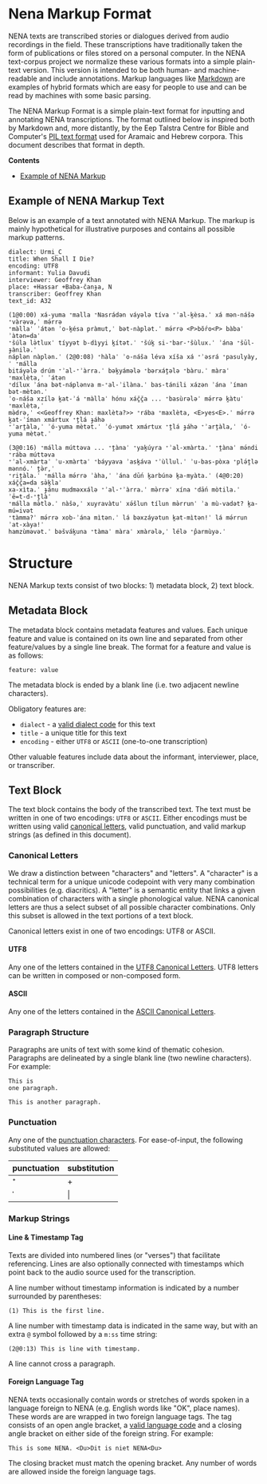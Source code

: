 # Nena Markup Format 

NENA texts are transcribed stories or dialogues derived from audio recordings in 
the field. These transcriptions have traditionally taken the form of publications 
or files stored on a personal computer. In the NENA text-corpus project we normalize 
these various formats into a simple plain-text version. This version is intended 
to be both human- and machine-readable and include annotations. Markup languages 
like [Markdown](https://daringfireball.net/projects/markdown/syntax) are examples
of hybrid formats which are easy for people to use and can be read by machines 
with some basic parsing. 

The NENA Markup Format is a simple plain-text format for inputting and annotating
NENA transcriptions. The format outlined below is inspired both by Markdown and, 
more distantly, by the Eep Talstra Centre for Bible and Computer's 
[PIL text format](https://github.com/ETCBC/data_creation/blob/master/documentation/pil_format.pdf)
used for Aramaic and Hebrew corpora. This document describes that format in depth.

**Contents**
* [Example of NENA Markup](#Example-of-NENA-Markup-Text)

## Example of NENA Markup Text

Below is an example of a text annotated with NENA Markup. The markup is mainly 
hypothetical for illustrative purposes and contains all possible markup patterns.

```
dialect: Urmi_C
title: When Shall I Die?
encoding: UTF8
informant: Yulia Davudi
interviewer: Geoffrey Khan
place: +Hassar +Baba-čanɟa, N
transcriber: Geoffrey Khan
text_id: A32 

(1@0:00) xá-yuma ⁺malla ⁺Nasrádən váyələ tíva ⁺ʾal-k̭èsa.ˈ xá mən-nášə ⁺vàrəva,ˈ mə́rrə
⁺màllaˈ ʾátən ʾo-k̭ésa pràmut,ˈ bət-nàplət.ˈ mə́rrə <P>bŏ́ro<P> bàbaˈ ʾàtən=daˈ
⁺šúla lə̀tluxˈ tíyyət b-dìyyi k̭ítət.ˈ ⁺šúk̭ si-⁺bar-⁺šùlux.ˈ ʾána ⁺šūl-ɟànilə.ˈ
náplən nàplən.ˈ (2@0:08) ⁺hàlaˈ ʾo-náša léva xíša xá ⁺ʾəsrá ⁺pasulyày,ˈ ⁺málla
bitáyələ drúm ⁺ʾal-⁺ʾàrra.ˈ bək̭yámələ ⁺bərxáṱələ ⁺bàru.ˈ màraˈ ⁺maxlèta,ˈ ʾátən
⁺dílux ʾána bət-náplənva m-⁺al-ʾilàna.ˈ bas-tánili xázən ʾána ʾíman bət-mètən.ˈ
ʾo-náša xzílə k̭at-ʾá ⁺màllaˈ hónu xáč̭č̭a ... ⁺basùrələˈ mə́rrə k̭àtuˈ ⁺maxlèta,ˈ
mə̀drə,ˈ <<Geoffrey Khan: maxlèta?>> ⁺rába ⁺maxlèta, <E>yes<E>.ˈ mə́rrə k̭at-ʾíman xmártux ⁺ṱlá ɟáhə 
⁺ʾarṱàla,ˈ ʾó-yuma mètət.ˈ ʾó-yumət xmártux ⁺ṱlá ɟáhə ⁺ʾarṱàla,ˈ ʾó-yuma mètət.ˈ 

(3@0:16) ⁺málla múttəva ... ⁺ṱànaˈ ⁺yak̭úyra ⁺ʾal-xmàrta.ˈ ⁺ṱànaˈ mə́ndi ⁺rába múttəva 
⁺ʾal-xmàrtaˈ ʾu-xmàrtaˈ ⁺báyyava ʾask̭áva ⁺ʾùllul.ˈ ʾu-bas-pòxa ⁺plə́ṱlə mənnó.ˈ ṱə̀r,ˈ
⁺riṱàla.ˈ ⁺málla mə́rrə ʾàha,ˈ ʾána dū́n k̭arbúnə k̭a-myàta.ˈ (4@0:20) xáč̭č̭a=da sə̀k̭laˈ
xa-xìta.ˈ ɟánu mudməxxálə ⁺ʾal-⁺ʾàrra.ˈ mə̀rrəˈ xína ⁺dā́n mòtila.ˈ ʾē=t-d-⁺ṱlàˈ
⁺málla mə̀tlə.ˈ nàšə,ˈ xuyravàtuˈ xə́šlun tílun mə̀rrunˈ ʾa mù-vadət? k̭a-mú=ivət
⁺tàmma?ˈ mə́rrə xob-ʾána mìtən.ˈ lá bəxzáyətun k̭at-mìtən!ˈ lá mə́rrun ʾat-xàya!ˈ
hamzùməvət.ˈ bəšvák̭una ⁺tàmaˈ màraˈ xmàrələ,ˈ lélə ⁺p̂armùyə.ˈ
```

# Structure

NENA Markup texts consist of two blocks: 1) metadata block, 2) text block.

## Metadata Block

The metadata block contains metadata features and values. Each unique feature
and value is contained on its own line and separated from other feature/values 
by a single line break. The format for a feature and value is as follows:

```
feature: value
``` 

The metadata block is ended by a blank line (i.e. two adjacent newline characters).

Obligatory features are: 
* `dialect` - a [valid dialect code](Metadata-Block) for this text
* `title` - a unique title for this text
* `encoding` - either `UTF8` or `ASCII` (one-to-one transcription)

Other valuable features include data about the informant, interviewer, place, 
or transcriber. 

## Text Block

The text block contains the body of the transcribed text. The text must be written
in one of two encodings: `UTF8` or `ASCII`. Either encodings must be written using 
valid [canonical letters](#Canonical-Letters), valid punctuation, and valid 
markup strings (as defined in this document). 

### Canonical Letters

We draw a distinction between "characters" and "letters". A "character" is a 
technical term for a unique unicode codepoint with very many combination
possibilities (e.g. diacritics). A "letter" is a semantic entity that links
a given combination of characters with a single phonological value. NENA canonical 
letters are thus a select subset of all possible character combinations. Only 
this subset is allowed in the text portions of a text block.

Canonical letters exist in one of two encodings: UTF8 or ASCII.

#### UTF8

Any one of the letters contained in the [UTF8 Canonical Letters](#UTF8). UTF8 
letters can be written in composed or non-composed form. 

#### ASCII 

Any one of the letters contained in the [ASCII Canonical Letters](#ASCII). 

### Paragraph Structure

Paragraphs are units of text with some kind of thematic cohesion. Paragraphs 
are delineated by a single blank line (two newline characters). For example:

```
This is
one paragraph.
    
This is another paragraph.
```

### Punctuation

Any one of the [punctuation characters](#Punctuation). For ease-of-input, the following 
substituted values are allowed:

| punctuation | substitution | 
|    -----    |   -----      |
| ⁺ | + | 
| ˈ | \| | 

### Markup Strings

#### Line & Timestamp Tag

Texts are divided into numbered lines (or "verses") that facilitate referencing.
Lines are also optionally connected with timestamps which point back to the audio
source used for the transcription.

A line number without timestamp information is indicated by a number
surrounded by parentheses:

```
(1) This is the first line.
```

A line number with timestamp data is indicated in the same way, but 
with an extra `@` symbol followed by a `m:ss` time string:

```
(2@0:13) This is line with timestamp.
```

A line cannot cross a paragraph.

#### Foreign Language Tag

NENA texts occasionally contain words or stretches of words spoken in a language
foreign to NENA (e.g. English words like "OK", place names). These words are 
are wrapped in two foreign language tags. The tag consists of an open angle bracket,
a [valid language code](#Foreign-Language-Tag) and a closing angle bracket on either side of the 
foreign string. For example:

```
This is some NENA. <Du>Dit is niet NENA<Du>
```

The closing bracket must match the opening bracket. Any number of words are 
allowed inside the foreign language tags.
